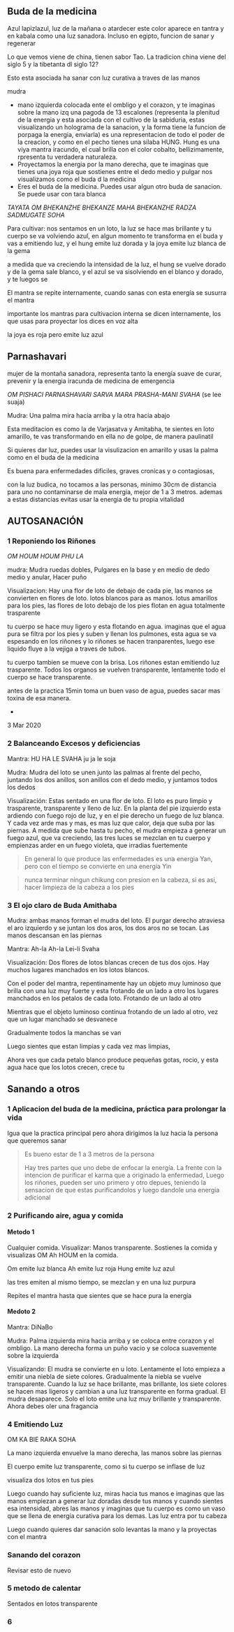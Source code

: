 

## Buda de la medicina

Azul lapizlazul, luz de la mañana o atardecer
este color aparece en tantra y en kabala como una luz sanadora. Incluso en egipto, funcion de sanar y regenerar

Lo que vemos viene de china, tienen sabor Tao. La tradicion china viene del siglo 5 y la tibetanta dl siglo 12?

Esto esta asociada ha sanar con luz curativa a traves de las manos

mudra

- mano izquierda colocada ente el ombligo y el corazon, y te imaginas sobre la mano izq una pagoda de 13 escalones (representa la plenitud de la energia y esta asociada con el cultivo de la sabiduria, estas visualizando un holograma de la sanacion, y la forma tiene la funcion de porpaga la energia, enviarla) es una representacion de todo el poder de la creacion, y como en el pecho tienes una silaba HUNG. Hung es una viya mantra iracundo, el cual brilla con el color cobalto, bellizimamente, rpresenta tu verdadera naturaleza.
- Proyectamos la energia por la mano derecha, que te imaginas que tienes una joya roja que sostienes entre el dedo medio y pulgar
nos visualizamos como el buda d la medicina 
- Eres el buda de la medicina. Puedes usar algun otro buda de sanacion. Se puede usar con tara blanca

*TAYATA OM BHEKANZHE BHEKANZE MAHA BHEKANZHE RADZA SADMUGATE SOHA*

Para cultivar: nos sentamos en un loto, la luz se hace mas brillante y tu cuerpo se va volviendo azul, en algun momento te transforma en el buda y vas a emitiendo luz, y el hung emite luz dorada y la joya emite luz blanca de la gema

a medida que va creciendo la intensidad de la luz, el hung se vuelve dorado y de la gema sale blanco, y el azul se va sisolviendo en el blanco y dorado, y te luegos se 

El mantra se repite internamente, cuando sanas con esta energía se susurra el mantra

importante los mantras para cultivacion interna se dicen internamente, los que usas para proyectar los dices en voz alta

la joya es roja pero emite luz azul


## Parnashavari

mujer de la montaña sanadora, representa tanto la energía suave de curar, prevenir y la energia iracunda de medicina de emergencia


*OM PISHACI PARNASHAVARI SARVA MARA PRASHA-MANI SVAHA* (se lee suaja)

Mudra: Una palma mira hacia arriba y la otra hacia abajo

Esta meditacion es como la de Varjasatva y Amitabha, te sientes en loto amarillo, te vas transformando en ella no de golpe, de manera paulinatil

Si quieres dar luz, puedes usar la visulizacion en amarillo y usas la palma como en el buda de la medicina

Es buena para enfermedades dificiles, graves cronicas y o contagiosas,  


con la luz budica, no tocamos a las personas, minimo 30cm de distancia para uno no contaminarse de mala energia, mejor de 1 a 3 metros. ademas a estas distancias evitas usar la energia de tu propia vitalidad

## AUTOSANACIÓN

### 1 Reponiendo los Riñones

*OM HOUM HOUM PHU LA*

mudra: Mudra ruedas dobles, Pulgares en la base y en medio de dedo medio y anular, Hacer puño

Visualizacion: Hay una flor de loto de debajo de cada pie, las manos se convierten en flores de loto. lotos blancos para as manos. lotus amarillos para los pies, las flores de loto debajo de los pies flotan en agua totalmente trasparente

tu cuerpo se hace muy ligero y esta flotando en agua. imaginas que el agua pura se filtra por los pies y suben y llenan los pulmones, esta agua se va espesando en los riñones y lo riñones se hacen tranparentes, luego ese liquido fluye a la vejiga a traves de tubos. 

tu cuerpo tambien se mueve con la brisa. Los riñones estan emitiendo luz trasparente. Todos los organos se vuelven transparente, lentamente todo el cuerpo se hace transparente.

antes de la practica 15min toma un buen vaso de agua, puedes sacar mas toxina de esa manera. 

-
3 Mar 2020

### 2 Balanceando Excesos y deficiencias 

Mantra: HU HA LE SVAHA
ju ja le soja

Mudra: Mudra del loto  se unen junto las palmas al frente del pecho, juntando los dos anillos, son anillos con el dedo medio, y juntamos todos los dedos

Visualización: Estas sentado en una flor de loto. El loto es puro limpio y trasparente, transparente y lleno de luz. En la planta del pie izquierdo esta ardiendo con fuego rojo de luz, y en el pie derecho un fuego de luz blanca. Y cada vez arde mas y mas, es mas luz que calor, deja que suba por las piernas. A medida que sube hasta tu pecho, el mudra empieza a generar un fuego azul, que va creciendo, las tres luces se mezclan en tu cuerpo y empienzas arder en un fuego violeta, que irradias fuertemente

>En general lo que produce las enfermedades es una energia Yan, pero con el tiempo se convierte en una energía Yin

>nunca terminar ningun chikung con presion en la cabeza, si es asi, hacer limpieza de la cabeza a los pies


### 3 El ojo claro de Buda Amithaba

Mudra: ambas manos forman el mudra del loto. El purgar derecho atraviesa el aro izquierdo y se juntan los dos aros, los dos aros no se tocan. Las manos descansan en las piernas

Mantra: Ah-la Ah-la Lei-li Svaha

Visualización: Dos flores de lotos blancas crecen de tus dos ojos. Hay muchos lugares manchados en los lotos blancos.

Con el poder del mantra, repentinamente hay un objeto  muy luminoso que brilla con una luz muy fuerte y esta frotando de un lado a otro los lugares manchados en los petalos de cada loto. Frotando de un lado al otro

Mientras que el objeto luminoso continua frotando de un lado al otro, vez que un lugar manchado se desvanece

Gradualmente todos la manchas se van

Luego sientes que estan limpias y cada vez mas limpias, 

Ahora ves que cada petalo blanco produce pequeñas gotas, rocio, y esta agua hace que los lotos crecen, crece tu 


## Sanando a otros

### 1 Aplicacion del buda de la medicina, práctica para prolongar la vida

Igua que la practica principal pero ahora dirigimos la luz hacia la persona que queremos sanar

> Es bueno estar de 1 a 3 metros de la persona
>
> Hay tres partes que uno debe de enfocar la energía. La frente con la intencion de purificar el karma que a originado la enfermedad, Luego los riñones, pueden ser uno primero y otro depues, teniendo la sensacion de que estas purificandolos y luego dandole una energia adicional
> 
> 

### 2 Purificando aire, agua y comida

#### Metodo 1

Cualquier comida. Visualizar: Manos transparente. Sostienes la comida y visualizas OM Ah HOUM en la comida.

Om emite luz blanca
Ah emite luz roja
Hung emite luz azul

las tres emiten al mismo tiempo, se mezclan y en una luz purpura

Repites el mantra hasta que sientes que se hace pura la energía

#### Medoto 2

Mantra: DiNaBo

Mudra: Palma izquierda mira hacia arriba y se coloca entre corazon y el ombligo. La mano derecha forma un puño vacio y se coloca suavemente sobre la izquierda

Visualizando: El mudra se convierte en u loto. Lentamente el loto empieza a emitir una niebla de siete colores. Gradualmente la niebla se vuelve transparente. Cuando la luz se hace brillante, mas brillante, los siete colores se hacen mas ligeros y cambian a una luz transparente en forma gradual. El mudra desaparece. Solo el loto emite una luz muy brillante y transparente. Ahora debes oler una fragancia



### 4 Emitiendo Luz

OM KA BIE RAKA SOHA

La mano izquierda envuelve la mano derecha, las manos sobre las piernas

El cuerpo emite luz transparente, como si tu cuerpo se inflase de luz

visualiza dos lotos en tus pies

Luego cuando hay suficiente luz, miras hacia tus manos e imaginas que las manos empiezan a generar luz doradas desde tus manos y cuando sientes esa intensidad, abres las manos y imaginas que tu cuerpo es como un vaso que se llena de energía curativa para los demas. Las luz entra por tu cabeza

Luego cuando quieres dar sanación solo levantas la mano y la proyectas con el mantra

###  Sanando del corazon

Revisar esto de nuevo

### 5 metodo de calentar

Sentados en lotos transparente



### 6 












